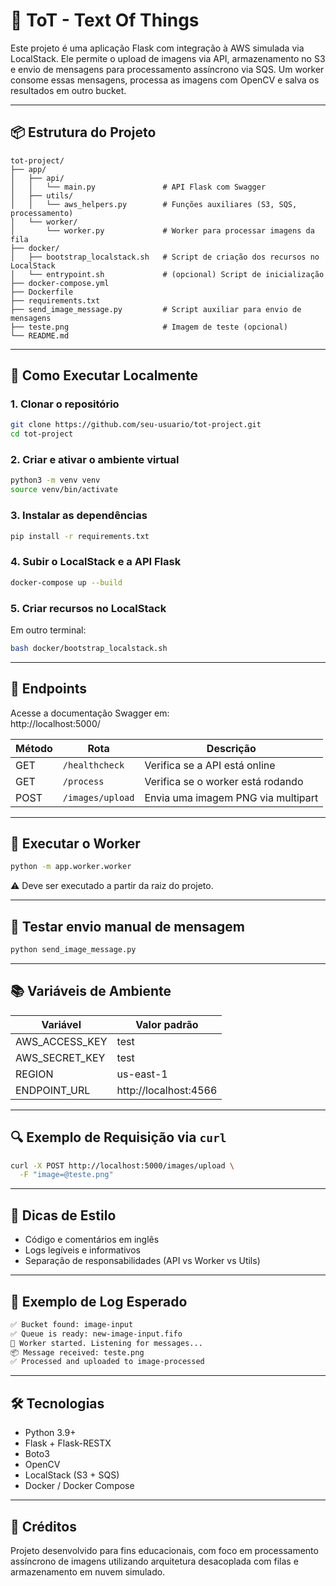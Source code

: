 # 🧠 ToT - Text Of Things

Este projeto é uma aplicação Flask com integração à AWS simulada via LocalStack. Ele permite o upload de imagens via API, armazenamento no S3 e envio de mensagens para processamento assíncrono via SQS. Um worker consome essas mensagens, processa as imagens com OpenCV e salva os resultados em outro bucket.

---

## 📦 Estrutura do Projeto

```
tot-project/
├── app/
│   ├── api/
│   │   └── main.py               # API Flask com Swagger
│   ├── utils/
│   │   └── aws_helpers.py        # Funções auxiliares (S3, SQS, processamento)
│   └── worker/
│       └── worker.py             # Worker para processar imagens da fila
├── docker/
│   ├── bootstrap_localstack.sh   # Script de criação dos recursos no LocalStack
│   └── entrypoint.sh             # (opcional) Script de inicialização
├── docker-compose.yml
├── Dockerfile
├── requirements.txt
├── send_image_message.py         # Script auxiliar para envio de mensagens
├── teste.png                     # Imagem de teste (opcional)
└── README.md
```

---

## 🚀 Como Executar Localmente

### 1. Clonar o repositório
```bash
git clone https://github.com/seu-usuario/tot-project.git
cd tot-project
```

### 2. Criar e ativar o ambiente virtual
```bash
python3 -m venv venv
source venv/bin/activate
```

### 3. Instalar as dependências
```bash
pip install -r requirements.txt
```

### 4. Subir o LocalStack e a API Flask
```bash
docker-compose up --build
```

### 5. Criar recursos no LocalStack
Em outro terminal:
```bash
bash docker/bootstrap_localstack.sh
```

---

## 📡 Endpoints

Acesse a documentação Swagger em:  
http://localhost:5000/

| Método | Rota              | Descrição                          |
|--------|-------------------|-------------------------------------|
| GET    | `/healthcheck`    | Verifica se a API está online       |
| GET    | `/process`        | Verifica se o worker está rodando   |
| POST   | `/images/upload`  | Envia uma imagem PNG via multipart  |

---

## 🧵 Executar o Worker

```bash
python -m app.worker.worker
```

⚠️ Deve ser executado a partir da raiz do projeto.

---

## 🧪 Testar envio manual de mensagem

```bash
python send_image_message.py
```

---

## 📚 Variáveis de Ambiente

| Variável       | Valor padrão     |
|----------------|------------------|
| AWS_ACCESS_KEY | test             |
| AWS_SECRET_KEY | test             |
| REGION         | us-east-1        |
| ENDPOINT_URL   | http://localhost:4566 |

---

## 🔍 Exemplo de Requisição via `curl`

```bash
curl -X POST http://localhost:5000/images/upload \
  -F "image=@teste.png"
```

---

## 🧼 Dicas de Estilo

- Código e comentários em inglês
- Logs legíveis e informativos
- Separação de responsabilidades (API vs Worker vs Utils)

---

## 📸 Exemplo de Log Esperado

```bash
✅ Bucket found: image-input
✅ Queue is ready: new-image-input.fifo
🔁 Worker started. Listening for messages...
📦 Message received: teste.png
✅ Processed and uploaded to image-processed
```

---

## 🛠️ Tecnologias

- Python 3.9+
- Flask + Flask-RESTX
- Boto3
- OpenCV
- LocalStack (S3 + SQS)
- Docker / Docker Compose

---

## 📌 Créditos

Projeto desenvolvido para fins educacionais, com foco em processamento assíncrono de imagens utilizando arquitetura desacoplada com filas e armazenamento em nuvem simulado.